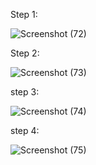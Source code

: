 Step 1:

![Screenshot (72)](https://user-images.githubusercontent.com/45221397/75110479-bc066a00-5654-11ea-8ed9-8bc22268a0ce.png)


Step 2:

![Screenshot (73)](https://user-images.githubusercontent.com/45221397/75110481-bf015a80-5654-11ea-96e5-6c7af01c627c.png)


step 3:

![Screenshot (74)](https://user-images.githubusercontent.com/45221397/75110485-c3c60e80-5654-11ea-9095-69ae72994efe.png)

step 4:

![Screenshot (75)](https://user-images.githubusercontent.com/45221397/75110486-c6c0ff00-5654-11ea-93a6-9227cf381831.png)
